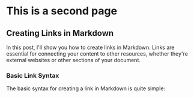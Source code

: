 <!-- {"title": "This is a second page", "slug": "this-is-a-second-page", "date": "2025-06-5"} -->

# This is a second page

## Creating Links in Markdown

In this post, I'll show you how to create links in Markdown. Links are essential for connecting your content to other resources, whether they're external websites or other sections of your document.

### Basic Link Syntax

The basic syntax for creating a link in Markdown is quite simple:

